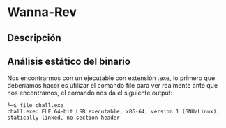 # Wanna-Rev
## Descripción



## Análisis estático del binario

Nos encontrarmos con un ejecutable con extensión .exe, lo primero que deberíamos hacer es utilizar el comando file para ver realmente ante que nos encontramos, el comando nos da el siguiente output:
  ```m0riart3㉿kali)-[~/Desktop]
└─$ file chall.exe 
chall.exe: ELF 64-bit LSB executable, x86-64, version 1 (GNU/Linux), statically linked, no section header
```
